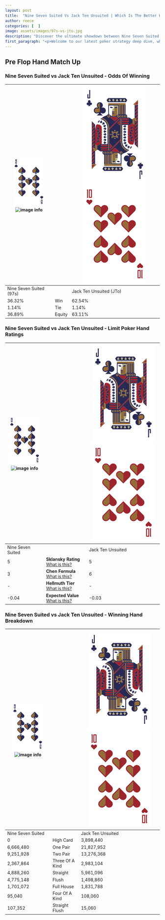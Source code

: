 ```yaml
---
layout: post
title:  "Nine Seven Suited Vs Jack Ten Unsuited | Which Is The Better Hand In Poker? A Complete Guide"
author: reece
categories: [  ]
image: assets/images/97s-vs-jto.jpg
description: "Discover the ultimate showdown between Nine Seven Suited and Jack Ten Unsuited in poker! Uncover the odds, strategies, and scenarios where one hand triumphs over the other. Get ready to up your poker game with this thrilling analysis."
first_paragraph: "<p>Welcome to our latest poker strategy deep dive, where we're pitting two distinct hands against each other in a high-stakes showdown: Nine Seven Suited vs Jack Ten Unsuited.</p><p>In the dynamic world of poker, every decision counts, and knowing which hand holds the upper hand is key to your success at the table.</p><p>In this article, we'll dissect these two hands, explore the scenarios where one dominates the other, and equip you with the knowledge to make strategic choices that can tip the odds in your favor.</p><p>Get ready to unravel the intriguing dynamics of these poker hands and elevate your game to new heights.</p>"
---
```




[comment]: # (sp0)

## Pre Flop Hand Match Up

<div class="table hand-ratings" markdown="1"> 



### Nine Seven Suited vs Jack Ten Unsuited - Odds Of Winning


    
| ![image info](assets/images/hand1/9.png) ![image info](assets/images/hand1/7s.png) |  | ![image info](assets/images/hand2/J.png) ![image info](assets/images/hand2/To.png) |
| -------- | -------- | -------- |
| Nine Seven Suited (97s) |  | Jack Ten Unsuited (JTo) |
| 36.32% | Win | 62.54% |
| 1.14% | Tie | 1.14% |
| 36.89% | Equity | 63.11% |




[comment]: # (sp1)



### Nine Seven Suited vs Jack Ten Unsuited - Limit Poker Hand Ratings


    
| ![image info](assets/images/hand1/9.png) ![image info](assets/images/hand1/7s.png) |  | ![image info](assets/images/hand2/J.png) ![image info](assets/images/hand2/To.png) |
| -------- | -------- | -------- |
| Nine Seven Suited |  | Jack Ten Unsuited |
| 5 | **Sklansky Rating** [What is this?](/sklansky-rating-explained) | 5 |
| 3 | **Chen Formula** [What is this?](/chen-formula-explained) | 6 |
| - | **Hellmuth Tier** [What is this?](/Hellmuth-tier-explained) | - |
| -0.04 | **Expected Value** [What is this?](/expected-value-explained) | -0.03 |




[comment]: # (sp2)



### Nine Seven Suited vs Jack Ten Unsuited - Winning Hand Breakdown


    
| ![image info](assets/images/hand1/9.png) ![image info](assets/images/hand1/7s.png) |  | ![image info](assets/images/hand2/J.png) ![image info](assets/images/hand2/To.png) |
| -------- | -------- | -------- |
| Nine Seven Suited |  | Jack Ten Unsuited |
| 0 | High Card | 3,898,440 |
| 6,666,480 | One Pair | 21,827,952 |
| 9,251,928 | Two Pair | 13,276,368 |
| 2,367,864 | Three Of A Kind | 2,983,104 |
| 4,888,260 | Straight | 5,961,096 |
| 4,775,148 | Flush | 1,498,860 |
| 1,701,072 | Full House | 1,831,788 |
| 95,040 | Four Of A Kind | 108,060 |
| 107,352 | Straight Flush | 15,060 |




[comment]: # (sp3)



</div>

[comment]: # (sp4)



[comment]: # (sp5)

